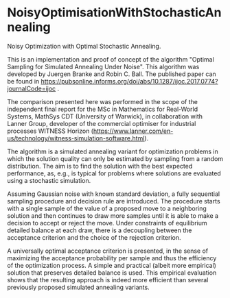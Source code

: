 # NoisyOptimisationWithStochasticAnnealing
Noisy Optimization with Optimal Stochastic Annealing.

This is an implementation and proof of concept of the algorithm "Optimal Sampling for Simulated Annealing Under Noise".
This algorithm was developed by Juergen Branke and Robin C. Ball.
The published paper can be found in https://pubsonline.informs.org/doi/abs/10.1287/ijoc.2017.0774?journalCode=ijoc .

The comparison presented here was performed in the scope of the independent final report for the MSc in Mathematics for Real-World Systems, MathSys CDT (University of Warwick), in collaboration with Lanner Group, developer of the commercial optimiser for industrial processes WITNESS Horizon (https://www.lanner.com/en-us/technology/witness-simulation-software.html).

The algorithm is a simulated annealing variant for optimization problems in which the solution quality can only be estimated by sampling from a random distribution. The aim is to find the solution with the best expected performance, as, e.g., is typical for problems where solutions are evaluated using a stochastic simulation. 

Assuming Gaussian noise with known standard deviation, a fully sequential sampling procedure and decision rule are introduced. The procedure starts with a single sample of the value of a proposed move to a neighboring solution and then continues to draw more samples until it is able to make a decision to accept or reject the move. Under constraints of equilibrium detailed balance at each draw, there is a decoupling between the acceptance criterion and the choice of the rejection criterion. 

A universally optimal acceptance criterion is presented, in the sense of maximizing the acceptance probability per sample and thus the efficiency of the optimization process. A simple and practical (albeit more empirical) solution that preserves detailed balance is used. This empirical evaluation shows that the resulting approach is indeed more efficient than several previously proposed simulated annealing variants.
